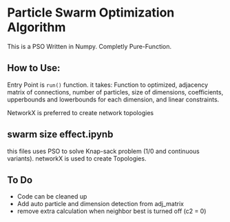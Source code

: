 # Particle Swarm Optimization Algorithm
This is a PSO Written in Numpy. Completly Pure-Function. 
## How to Use:
Entry Point is `run()` function. it takes: Function to optimized, adjacency matrix of connections, number of particles, size of dimensions, coefficients, upperbounds and lowerbounds for each dimension, and linear constraints.

NetworkX is preferred to create network topologies
## swarm size effect.ipynb
this files uses PSO to solve Knap-sack problem (1/0 and continuous variants). networkX is used to create Topologies.

## To Do
- Code can be cleaned up
- Add auto particle and dimension detection from adj_matrix
- remove extra calculation when neighbor best is turned off (c2 = 0) 